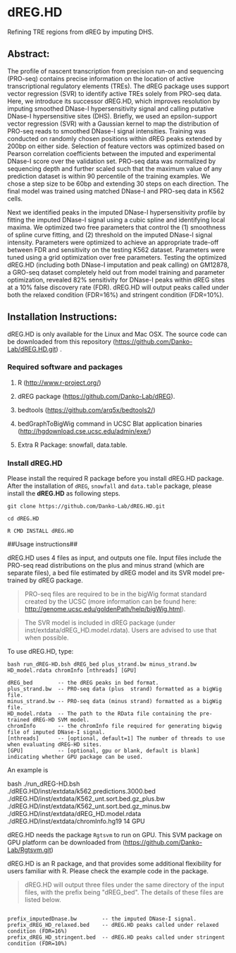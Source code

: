 # dREG.HD

Refining TRE regions from dREG by imputing DHS.

## Abstract:

The profile of nascent transcription from precision run-on and sequencing (PRO-seq) contains precise information on the location of active transcriptional regulatory elements (TREs). The dREG package uses support vector regression (SVR) to identify active TREs solely from PRO-seq data. Here, we introduce its successor dREG.HD, which improves resolution by imputing smoothed DNase-I hypersensitivity signal and calling putative DNase-I hypersensitive sites (DHS). Briefly, we used an epsilon-support vector regression (SVR) with a Gaussian kernel to map the distribution of PRO-seq reads to smoothed DNase-I signal intensities. Training was conducted on randomly chosen positions within dREG peaks extended by 200bp on either side. Selection of feature vectors was optimized based on Pearson correlation coefficients between the imputed and experimental DNase-I score over the validation set.  PRO-seq data was normalized by sequencing depth and further scaled such that the maximum value of any prediction dataset is within 90 percentile of the training examples.  We chose a step size to be 60bp and extending 30 steps on each direction. The final model was trained using matched DNase-I and PRO-seq data in K562 cells.  

Next we identified peaks in the imputed DNase-I hypersensitivity profile by fitting the imputed DNase-I signal using a cubic spline and identifying local maxima.  We optimized two free parameters that control the (1) smoothness of spline curve fitting, and (2) threshold on the imputed DNase-I signal intensity.  Parameters were optimized to achieve an appropriate trade-off between FDR and sensitivity on the testing K562 dataset. Parameters were tuned using a grid optimization over free parameters. Testing the optimized dREG.HD (including both DNase-I imputation and peak calling) on GM12878, a GRO-seq dataset completely held out from model training and parameter optimization, revealed 82% sensitivity for DNase-I peaks within dREG sites at a 10% false discovery rate (FDR). dREG.HD will output peaks called under both the  relaxed condition (FDR=16%) and stringent condition (FDR=10%).


## Installation Instructions:

dREG.HD is only available for the Linux and Mac OSX. The source code can be downloaded from this repository (https://github.com/Danko-Lab/dREG.HD.git) . 

### Required software and packages
    
1. R (http://www.r-project.org/)
    
2. dREG package (https://github.com/Danko-Lab/dREG).
    
3. bedtools (https://github.com/arq5x/bedtools2/)
    
4. bedGraphToBigWig command in UCSC Blat application binaries (http://hgdownload.cse.ucsc.edu/admin/exe/)
    
5. Extra R Package: snowfall, data.table.
    
### Install dREG.HD

Please install the required R package before you install dREG.HD package. After the  installation of `dREG`, `snowfall` and `data.table` package, please install the **dREG.HD** as following steps.

```
git clone https://github.com/Danko-Lab/dREG.HD.git

cd dREG.HD

R CMD INSTALL dREG.HD

```

##Usage instructions##

dREG.HD uses 4 files as input, and outputs one file. Input files include the PRO-seq read distributions on the plus and minus strand (which are separate files), a bed file estimated by dREG model and its SVR model pre-trained by dREG package.

>PRO-seq files are required to be in the bigWig format standard created by the UCSC (more information can be found here: http://genome.ucsc.edu/goldenPath/help/bigWig.html).

>The SVR model is included in dREG package (under inst/extdata/dREG_HD.model.rdata). Users are advised to use that when possible.


To use dREG.HD, type: 

```
bash run_dREG-HD.bsh dREG_bed plus_strand.bw minus_strand.bw HD_model.rdata chromInfo [nthreads] [GPU]

dREG_bed        -- the dREG peaks in bed format.
plus_strand.bw	-- PRO-seq data (plus  strand) formatted as a bigWig file.
minus_strand.bw	-- PRO-seq data (minus strand) formatted as a bigWig file.
HD_model.rdata	-- The path to the RData file containing the pre-trained dREG-HD SVM model.
chromInfo       -- the chromInfo file required for generating bigwig file of imputed DNase-I signal.
[nthreads]	    -- [optional, default=1] The number of threads to use when evaluating dREG-HD sites.
[GPU]	        -- [optional, gpu or blank, default is blank] indicating whether GPU package can be used.

```

An example is 

bash ./run_dREG-HD.bsh ./dREG.HD/inst/extdata/k562.predictions.3000.bed ./dREG.HD/inst/extdata/K562_unt.sort.bed.gz_plus.bw ./dREG.HD/inst/extdata/K562_unt.sort.bed.gz_minus.bw ./dREG.HD/inst/extdata/dREG_HD.model.rdata ./dREG.HD/inst/extdata/chromInfo.hg19 14 GPU


dREG.HD needs the package `Rgtsvm` to run on GPU. This SVM package on GPU platform can be downloaded from (https://github.com/Danko-Lab/Rgtsvm.git)

dREG.HD is an R package, and that provides some additional flexibility for users familiar with R. Please check the example code in the package. 


>dREG.HD will output three files under the same directory of the input files, with the prefix being "dREG_bed". The details of these files are listed below.

```

prefix_imputedDnase.bw	      -- the imputed DNase-I signal.
prefix_dREG_HD_relaxed.bed	  -- dREG.HD peaks called under relaxed condition (FDR=16%)
prefix_dREG_HD_stringent.bed  -- dREG.HD peaks called under stringent condition (FDR=10%)

```





